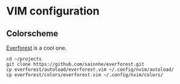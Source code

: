 # VIM configuration

## Colorscheme

[Everforest](https://github.com/sainnhe/everforest.git) is a cool one.

```shell
cd ~/projects
git clone https://github.com/sainnhe/everforest.git
cp everforest/autoload/everforest.vim ~/.config/nvim/autoload/
cp everforest/colors/everforest.vim ~/.config/nvim/colors/
```
